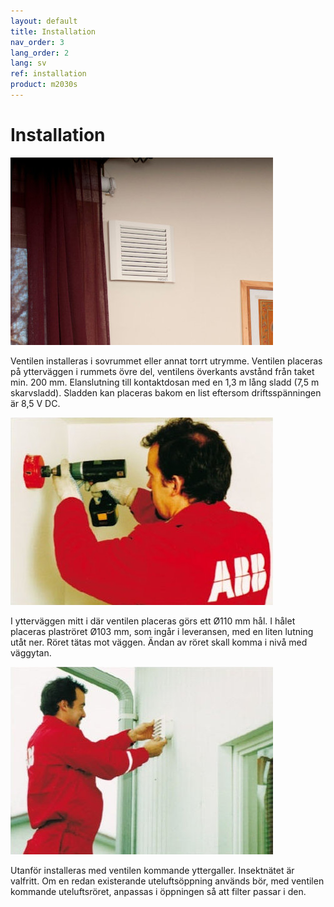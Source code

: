 ```yaml
---
layout: default
title: Installation
nav_order: 3
lang_order: 2
lang: sv
ref: installation
product: m2030s
---
```


# Installation

![alt text](/assets/images/pic01a.jpg "Logo Title Text 1")

Ventilen installeras i sovrummet eller annat torrt utrymme. Ventilen placeras på ytterväggen i rummets övre del, ventilens överkants avstånd från taket min. 200 mm. Elanslutning till kontaktdosan med en 1,3 m lång sladd (7,5 m skarvsladd). Sladden kan placeras bakom en list eftersom driftsspänningen är 8,5 V DC.

![alt text](/assets/images/pic02a.jpg "Logo Title Text 1")

I ytterväggen mitt i där ventilen placeras görs ett Ø110 mm hål. I hålet placeras plaströret Ø103 mm, som ingår i leveransen, med en liten lutning utåt ner. Röret tätas mot väggen. Ändan av röret skall komma i nivå med väggytan.

![alt text](/assets/images/pic03a.jpg "Logo Title Text 1")

Utanför installeras med ventilen kommande yttergaller. Insektnätet är valfritt. Om en redan existerande uteluftsöppning används bör, med ventilen kommande uteluftsröret, anpassas i öppningen så att filter passar i den.
